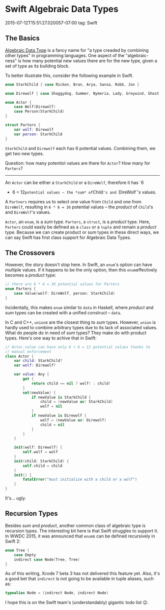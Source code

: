 # Swift Algebraic Data Types
2015-07-12T15:51:27.020057-07:00
tag: Swift

## The Basics

[Algebraic Data Type][] is a fancy name for "a type creaded by combining other
types" in programming languages. One aspect of the "algebraic-ness" is how
many potential new values there are for the new type, given a set of type as
its building block.

To better illustrate this, consider the following example in Swift.

```swift
enum StarkChild { case Rickon, Bran, Arya, Sansa, Robb, Jon }

enum Direwolf { case Shaggydog, Summer, Nymeria, Lady, Greywind, Ghost }

enum Actor {
    case Wolf(Direwolf)
    case Person(StarkChild)
}

struct Parters {
    var wolf: Direwolf
    var person: StarkChild
}
```

`StarkChild` and `Direwolf` each has 6 potential values. Combining them, we
get two new types.

Question: how many potentiol values are there for `Actor`? How many for
`Parters`?

<hr>

An `Actor` can be either a `StarkChild` or a `DireWolf`, therefore it has `6
+ 6 = 12` potential values – the *sum* of `Child`'s and `DireWolf`'s values.

A `Partners` requires us to select one value from `Child` and one from
`DireWolf`, resulting in `6 * 6 = 36` potential values – the *product* of
`Child`'s and `DireWolf`'s values.

`Actor`, an `enum`, is a *sum* type. `Parters`, a `struct`, is a *product*
type. Here, `Parters` could easily be defined as a `class` or a `tuple` and
remain a *product* type. Because we can create product or sum types in these
direct ways, we can say Swift has first class support for Algebraic Data
Types.


## The Crossovers

However, the story doesn't stop here. In Swift, an `enum`'s option can have
multiple values. If it happens to be the only option, then this
`enum`effectively becomes a *product* type:

```swift
// there are 6 * 6 = 36 potential values for Parters
enum Parters {
    case Value(wolf: DireWolf, person: StarkChild)
}
```

Incidentally, this makes `enum` similar to `data` in Haskell, where *product*
and *sum* types can be created with a unified construct – `data`.

In C and C++, `union`s are the closest thing to *sum* types. However, `union`
is hardly used to combine arbitrary types due to its lack of associated
values. What do people do in need of *sum* types? They make do with product
types. Here's one way to achive that in Swift:

```swift
// Actor.value can have only 6 + 6 = 12 potential values thanks to
// manual enforcement
class Actor {
    var child: StarkChild?
    var wolf: Direwolf?

    var value: Any {
        get {
            return child == nil ? wolf! : child!
        }
        set(newValue) {
            if newValue is StarkChild {
                child = (newValue as! StarkChild)
                wolf = nil
            }
            if newValue is Direwolf {
                wolf = (newValue as! Direwolf)
                child = nil
            }
        }
    }

    init(wolf: Direwolf) {
        self.wolf = wolf
    }
    init(child: StarkChild) {
        self.child = child
    }
    init() {
        fatalError("must initialize with a child or a wolf")
    }
}
```

It's… ugly.

## Recursion Types

Besides *sum* and *product*, another common class of algebraic type is
recursion types. The interesting bit here is that Swift struggles to support
it. In WWDC 2015, it was announced that `enum`s can be defined recursively in
Swift 2:

```swift
enum Tree {
    case Empty
    indirect case Node(Tree, Tree)
}
```

As of this writing, Xcode 7 beta 3 has not delivered this feature yet.
Also, it's a good bet that `indirect` is not going to be available in tuple
aliases, such as:

```swift
typealias Node = (indirect Node, indirect Node)
```

I hope this is on the Swift team's (understandably) gigantic todo list 😉.

[Algebraic Data Type]: https://en.wikipedia.org/wiki/Algebraic_data_type
